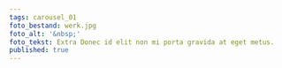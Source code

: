 ```yaml
---
tags: carousel_01
foto_bestand: werk.jpg
foto_alt: '&nbsp;'
foto_tekst: Extra Donec id elit non mi porta gravida at eget metus.
published: true
---
```

